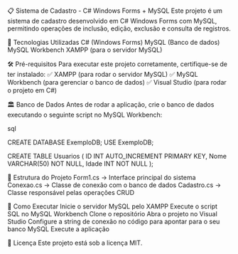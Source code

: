 📋 Sistema de Cadastro - C# Windows Forms + MySQL
Este projeto é um sistema de cadastro desenvolvido em C# Windows Forms com MySQL, permitindo operações de inclusão, edição, exclusão e consulta de registros.

🔹 Tecnologias Utilizadas
C# (Windows Forms)
MySQL (Banco de dados)
MySQL Workbench
XAMPP (para o servidor MySQL)

🛠️ Pré-requisitos
Para executar este projeto corretamente, certifique-se de ter instalado:
✅ XAMPP (para rodar o servidor MySQL)
✅ MySQL Workbench (para gerenciar o banco de dados)
✅ Visual Studio (para rodar o projeto em C#)

🏛️ Banco de Dados
Antes de rodar a aplicação, crie o banco de dados executando o seguinte script no MySQL Workbench:

sql

CREATE DATABASE ExemploDB;
USE ExemploDB;

CREATE TABLE Usuarios (
    ID INT AUTO_INCREMENT PRIMARY KEY,
    Nome VARCHAR(50) NOT NULL,
    Idade INT NOT NULL
);

📌 Estrutura do Projeto
Form1.cs → Interface principal do sistema
Conexao.cs → Classe de conexão com o banco de dados
Cadastro.cs → Classe responsável pelas operações CRUD

🚀 Como Executar
Inicie o servidor MySQL pelo XAMPP
Execute o script SQL no MySQL Workbench
Clone o repositório 
Abra o projeto no Visual Studio
Configure a string de conexão no código para apontar para o seu banco MySQL
Execute a aplicação

📜 Licença
Este projeto está sob a licença MIT.

